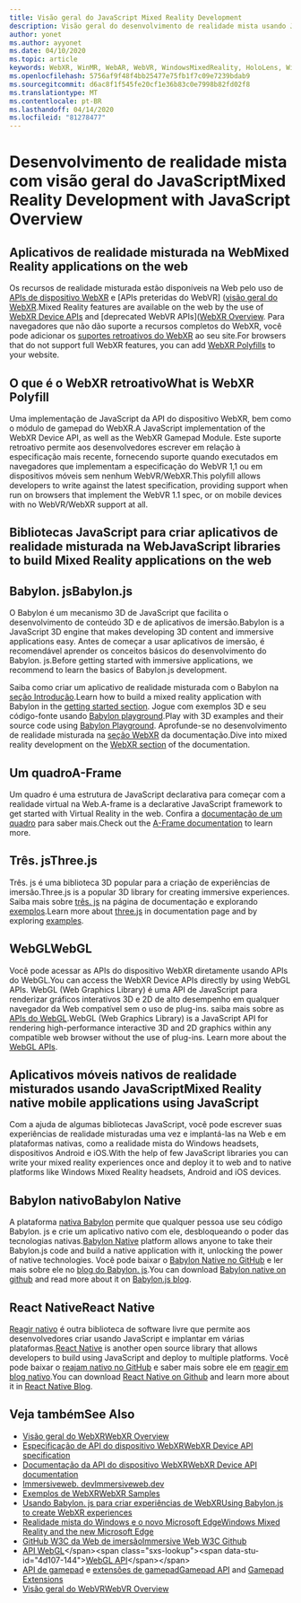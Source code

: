 ```yaml
---
title: Visão geral do JavaScript Mixed Reality Development
description: Visão geral do desenvolvimento de realidade mista usando JavaScript para fones de ouvido de imersão Web, móvel e Windows.
author: yonet
ms.author: ayyonet
ms.date: 04/10/2020
ms.topic: article
keywords: WebXR, WinMR, WebAR, WebVR, WindowsMixedReality, HoloLens, Windows Mixed Reality, Web VR, Web XR, Web Mr, Web ar, 360, 360 vídeo, 360 vídeos, 360 Photo, 360 fotos, 360 Content, imersão Web, imersão-Web, IW, immersiveweb
ms.openlocfilehash: 5756af9f48f4bb25477e75fb1f7c09e7239bdab9
ms.sourcegitcommit: d6ac8f1f545fe20cf1e36b83c0e7998b82fd02f8
ms.translationtype: MT
ms.contentlocale: pt-BR
ms.lasthandoff: 04/14/2020
ms.locfileid: "81278477"
---
```

# <a name="mixed-reality-development-with-javascript-overview"></a><span data-ttu-id="4d107-104">Desenvolvimento de realidade mista com visão geral do JavaScript</span><span class="sxs-lookup"><span data-stu-id="4d107-104">Mixed Reality Development with JavaScript Overview</span></span>

## <a name="mixed-reality-applications-on-the-web"></a><span data-ttu-id="4d107-105">Aplicativos de realidade misturada na Web</span><span class="sxs-lookup"><span data-stu-id="4d107-105">Mixed Reality applications on the web</span></span>

<span data-ttu-id="4d107-106">Os recursos de realidade misturada estão disponíveis na Web pelo uso de [APIs de dispositivo WebXR](https://developer.mozilla.org/en-US/docs/Web/API/WebXR_Device_API) e [APIs preteridas do WebVR] ([visão geral do WebXR](webxr-overview.md).</span><span class="sxs-lookup"><span data-stu-id="4d107-106">Mixed Reality features are available on the web by the use of [WebXR Device APIs](https://developer.mozilla.org/en-US/docs/Web/API/WebXR_Device_API) and [deprecated WebVR APIs]([WebXR Overview](webxr-overview.md).</span></span> <span data-ttu-id="4d107-107">Para navegadores que não dão suporte a recursos completos do WebXR, você pode adicionar os [suportes retroativos do WebXR](https://github.com/immersive-web/webxr-polyfill) ao seu site.</span><span class="sxs-lookup"><span data-stu-id="4d107-107">For browsers that do not support full WebXR features, you can add [WebXR Polyfills](https://github.com/immersive-web/webxr-polyfill) to your website.</span></span>

## <a name="what-is-webxr-polyfill"></a><span data-ttu-id="4d107-108">O que é o WebXR retroativo</span><span class="sxs-lookup"><span data-stu-id="4d107-108">What is WebXR Polyfill</span></span>

<span data-ttu-id="4d107-109">Uma implementação de JavaScript da API do dispositivo WebXR, bem como o módulo de gamepad do WebXR.</span><span class="sxs-lookup"><span data-stu-id="4d107-109">A JavaScript implementation of the WebXR Device API, as well as the WebXR Gamepad Module.</span></span> <span data-ttu-id="4d107-110">Este suporte retroativo permite aos desenvolvedores escrever em relação à especificação mais recente, fornecendo suporte quando executados em navegadores que implementam a especificação do WebVR 1,1 ou em dispositivos móveis sem nenhum WebVR/WebXR.</span><span class="sxs-lookup"><span data-stu-id="4d107-110">This polyfill allows developers to write against the latest specification, providing support when run on browsers that implement the WebVR 1.1 spec, or on mobile devices with no WebVR/WebXR support at all.</span></span>

## <a name="javascript-libraries-to-build-mixed-reality-applications-on-the-web"></a><span data-ttu-id="4d107-111">Bibliotecas JavaScript para criar aplicativos de realidade misturada na Web</span><span class="sxs-lookup"><span data-stu-id="4d107-111">JavaScript libraries to build Mixed Reality applications on the web</span></span>

## <a name="babylonjs"></a><span data-ttu-id="4d107-112">Babylon. js</span><span class="sxs-lookup"><span data-stu-id="4d107-112">Babylon.js</span></span>

<span data-ttu-id="4d107-113">O Babylon é um mecanismo 3D de JavaScript que facilita o desenvolvimento de conteúdo 3D e de aplicativos de imersão.</span><span class="sxs-lookup"><span data-stu-id="4d107-113">Babylon is a JavaScript 3D engine that makes developing 3D content and immersive applications easy.</span></span> <span data-ttu-id="4d107-114">Antes de começar a usar aplicativos de imersão, é recomendável aprender os conceitos básicos do desenvolvimento do Babylon. js.</span><span class="sxs-lookup"><span data-stu-id="4d107-114">Before getting started with immersive applications, we recommend to learn the basics of Babylon.js development.</span></span>

<span data-ttu-id="4d107-115">Saiba como criar um aplicativo de realidade misturada com o Babylon na [seção Introdução](https://doc.babylonjs.com/).</span><span class="sxs-lookup"><span data-stu-id="4d107-115">Learn how to build a mixed reality application with Babylon in the [getting started section](https://doc.babylonjs.com/).</span></span> <span data-ttu-id="4d107-116">Jogue com exemplos 3D e seu código-fonte usando [Babylon playground](https://doc.babylonjs.com/examples/).</span><span class="sxs-lookup"><span data-stu-id="4d107-116">Play with 3D examples and their source code using [Babylon Playground](https://doc.babylonjs.com/examples/).</span></span> <span data-ttu-id="4d107-117">Aprofunde-se no desenvolvimento de realidade misturada na [seção WebXR](https://doc.babylonjs.com/how_to/introduction_to_webxr) da documentação.</span><span class="sxs-lookup"><span data-stu-id="4d107-117">Dive into mixed reality development on the [WebXR section](https://doc.babylonjs.com/how_to/introduction_to_webxr) of the documentation.</span></span> 

## <a name="a-frame"></a><span data-ttu-id="4d107-118">Um quadro</span><span class="sxs-lookup"><span data-stu-id="4d107-118">A-Frame</span></span>

<span data-ttu-id="4d107-119">Um quadro é uma estrutura de JavaScript declarativa para começar com a realidade virtual na Web.</span><span class="sxs-lookup"><span data-stu-id="4d107-119">A-frame is a declarative JavaScript framework to get started with Virtual Reality in the web.</span></span> <span data-ttu-id="4d107-120">Confira a [documentação de um quadro](https://aframe.io/) para saber mais.</span><span class="sxs-lookup"><span data-stu-id="4d107-120">Check out the [A-Frame documentation](https://aframe.io/) to learn more.</span></span>

## <a name="threejs"></a><span data-ttu-id="4d107-121">Três. js</span><span class="sxs-lookup"><span data-stu-id="4d107-121">Three.js</span></span>

<span data-ttu-id="4d107-122">Três. js é uma biblioteca 3D popular para a criação de experiências de imersão.</span><span class="sxs-lookup"><span data-stu-id="4d107-122">Three.js is a popular 3D library for creating immersive experiences.</span></span> <span data-ttu-id="4d107-123">Saiba mais sobre [três. js](https://threejs.org/docs/index.html#manual/en/introduction/Creating-a-scene) na página de documentação e explorando [exemplos](https://threejs.org/examples/#webgl_animation_cloth).</span><span class="sxs-lookup"><span data-stu-id="4d107-123">Learn more about [three.js](https://threejs.org/docs/index.html#manual/en/introduction/Creating-a-scene) in documentation page and by exploring [examples](https://threejs.org/examples/#webgl_animation_cloth).</span></span>

## <a name="webgl"></a><span data-ttu-id="4d107-124">WebGL</span><span class="sxs-lookup"><span data-stu-id="4d107-124">WebGL</span></span>

<span data-ttu-id="4d107-125">Você pode acessar as APIs do dispositivo WebXR diretamente usando APIs do WebGL.</span><span class="sxs-lookup"><span data-stu-id="4d107-125">You can access the WebXR Device APIs directly by using WebGL APIs.</span></span> <span data-ttu-id="4d107-126">WebGL (Web Graphics Library) é uma API de JavaScript para renderizar gráficos interativos 3D e 2D de alto desempenho em qualquer navegador da Web compatível sem o uso de plug-ins. saiba mais sobre as [APIs do WebGL](https://developer.mozilla.org/en-US/docs/Web/API/WebGL_API).</span><span class="sxs-lookup"><span data-stu-id="4d107-126">WebGL (Web Graphics Library) is a JavaScript API for rendering high-performance interactive 3D and 2D graphics within any compatible web browser without the use of plug-ins. Learn more about the [WebGL APIs](https://developer.mozilla.org/en-US/docs/Web/API/WebGL_API).</span></span>

## <a name="mixed-reality-native-mobile-applications-using-javascript"></a><span data-ttu-id="4d107-127">Aplicativos móveis nativos de realidade misturados usando JavaScript</span><span class="sxs-lookup"><span data-stu-id="4d107-127">Mixed Reality native mobile applications using JavaScript</span></span>

<span data-ttu-id="4d107-128">Com a ajuda de algumas bibliotecas JavaScript, você pode escrever suas experiências de realidade misturadas uma vez e implantá-las na Web e em plataformas nativas, como a realidade mista do Windows headsets, dispositivos Android e iOS.</span><span class="sxs-lookup"><span data-stu-id="4d107-128">With the help of few JavaScript libraries you can write your mixed reality experiences once and deploy it to web and to native platforms like Windows Mixed Reality headsets, Android and iOS devices.</span></span>

## <a name="babylon-native"></a><span data-ttu-id="4d107-129">Babylon nativo</span><span class="sxs-lookup"><span data-stu-id="4d107-129">Babylon Native</span></span>

<span data-ttu-id="4d107-130">A plataforma [nativa Babylon](https://www.babylonjs.com/native/) permite que qualquer pessoa use seu código Babylon. js e crie um aplicativo nativo com ele, desbloqueando o poder das tecnologias nativas.</span><span class="sxs-lookup"><span data-stu-id="4d107-130">[Babylon Native](https://www.babylonjs.com/native/) platform allows anyone to take their Babylon.js code and build a native application with it, unlocking the power of native technologies.</span></span> <span data-ttu-id="4d107-131">Você pode baixar o [Babylon Native no GitHub](https://github.com/BabylonJS/BabylonNative) e ler mais sobre ele no [blog do Babylon. js](https://medium.com/@babylonjs/babylon-native-821f1694fffc).</span><span class="sxs-lookup"><span data-stu-id="4d107-131">You can download [Babylon native on github](https://github.com/BabylonJS/BabylonNative) and read more about it on [Babylon.js blog](https://medium.com/@babylonjs/babylon-native-821f1694fffc).</span></span>

## <a name="react-native"></a><span data-ttu-id="4d107-132">React Native</span><span class="sxs-lookup"><span data-stu-id="4d107-132">React Native</span></span>

<span data-ttu-id="4d107-133">[Reagir nativo](https://reactnative.dev/) é outra biblioteca de software livre que permite aos desenvolvedores criar usando JavaScript e implantar em várias plataformas.</span><span class="sxs-lookup"><span data-stu-id="4d107-133">[React Native](https://reactnative.dev/) is another open source library that allows developers to build using JavaScript and deploy to multiple platforms.</span></span> <span data-ttu-id="4d107-134">Você pode baixar o [reajam nativo no GitHub](https://github.com/facebook/react-native) e saber mais sobre ele em [reagir em blog nativo](https://reactnative.dev/blog/).</span><span class="sxs-lookup"><span data-stu-id="4d107-134">You can download [React Native on Github](https://github.com/facebook/react-native) and learn more about it in [React Native Blog](https://reactnative.dev/blog/).</span></span>

## <a name="see-also"></a><span data-ttu-id="4d107-135">Veja também</span><span class="sxs-lookup"><span data-stu-id="4d107-135">See Also</span></span>

* [<span data-ttu-id="4d107-136">Visão geral do WebXR</span><span class="sxs-lookup"><span data-stu-id="4d107-136">WebXR Overview</span></span>](webxr-overview.md)
* [<span data-ttu-id="4d107-137">Especificação de API do dispositivo WebXR</span><span class="sxs-lookup"><span data-stu-id="4d107-137">WebXR Device API specification</span></span>](https://immersive-web.github.io/webxr/)
* [<span data-ttu-id="4d107-138">Documentação da API do dispositivo WebXR</span><span class="sxs-lookup"><span data-stu-id="4d107-138">WebXR Device API documentation</span></span>](https://developer.mozilla.org/en-US/docs/Web/API/WebXR_Device_API)
* [<span data-ttu-id="4d107-139">Immersiveweb. dev</span><span class="sxs-lookup"><span data-stu-id="4d107-139">Immersiveweb.dev</span></span>](https://immersiveweb.dev/)
* [<span data-ttu-id="4d107-140">Exemplos de WebXR</span><span class="sxs-lookup"><span data-stu-id="4d107-140">WebXR Samples</span></span>](https://immersive-web.github.io/webxr-samples/)
* [<span data-ttu-id="4d107-141">Usando Babylon. js para criar experiências de WebXR</span><span class="sxs-lookup"><span data-stu-id="4d107-141">Using Babylon.js to create WebXR experiences</span></span>](https://doc.babylonjs.com/how_to/introduction_to_webxr)
* [<span data-ttu-id="4d107-142">Realidade mista do Windows e o novo Microsoft Edge</span><span class="sxs-lookup"><span data-stu-id="4d107-142">Windows Mixed Reality and the new Microsoft Edge</span></span>](https://docs.microsoft.com/windows/mixed-reality/new-microsoft-edge#introducing-the-new-microsoft-edge)
* [<span data-ttu-id="4d107-143">GitHub W3C da Web de imersão</span><span class="sxs-lookup"><span data-stu-id="4d107-143">Immersive Web W3C Github</span></span>](https://github.com/immersive-web)
* <span data-ttu-id="4d107-144">[API WebGL](https://msdn.microsoft.com/library/bg182648(v=vs.85).aspx)</span><span class="sxs-lookup"><span data-stu-id="4d107-144">[WebGL API](https://msdn.microsoft.com/library/bg182648(v=vs.85).aspx)</span></span>
* <span data-ttu-id="4d107-145">[API de gamepad](https://msdn.microsoft.com/library/dn743630(v=vs.85).aspx) e [extensões de gamepad](https://w3c.github.io/gamepad/extensions.html)</span><span class="sxs-lookup"><span data-stu-id="4d107-145">[Gamepad API](https://msdn.microsoft.com/library/dn743630(v=vs.85).aspx) and [Gamepad Extensions](https://w3c.github.io/gamepad/extensions.html)</span></span>
* [<span data-ttu-id="4d107-146">Visão geral do WebVR</span><span class="sxs-lookup"><span data-stu-id="4d107-146">WebVR Overview</span></span>](webvr-overview.md)
